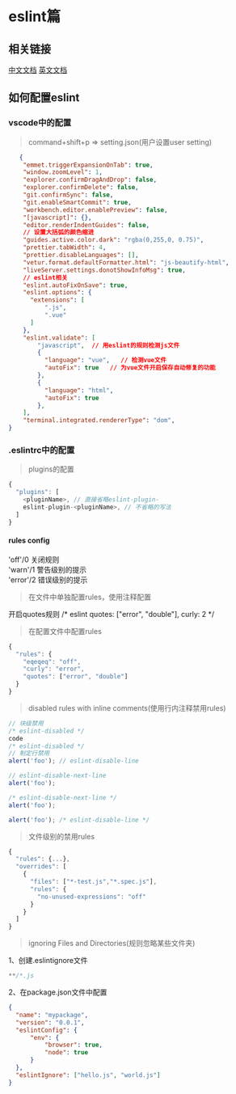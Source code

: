 # eslint篇
## 相关链接
[中文文档](https://eslint.bootcss.com/docs/user-guide/getting-started)
[英文文档](https://eslint.org)
## 如何配置eslint
### vscode中的配置
> command+shift+p => setting.json(用户设置user setting)
```json
   {
    "emmet.triggerExpansionOnTab": true,
    "window.zoomLevel": 1,
    "explorer.confirmDragAndDrop": false,
    "explorer.confirmDelete": false,
    "git.confirmSync": false,
    "git.enableSmartCommit": true,
    "workbench.editor.enablePreview": false,
    "[javascript]": {},
    "editor.renderIndentGuides": false,
    // 设置大括弧的颜色缩进
    "guides.active.color.dark": "rgba(0,255,0, 0.75)",
    "prettier.tabWidth": 4,
    "prettier.disableLanguages": [],
    "vetur.format.defaultFormatter.html": "js-beautify-html",
    "liveServer.settings.donotShowInfoMsg": true,
    // eslint相关
    "eslint.autoFixOnSave": true,
    "eslint.options": {
      "extensions": [
          ".js",
          ".vue"
      ]
    },
    "eslint.validate": [
        "javascript",  // 用eslint的规则检测js文件
        {
          "language": "vue",   // 检测vue文件
          "autoFix": true   // 为vue文件开启保存自动修复的功能
        },
        {
          "language": "html",
          "autoFix": true
        },
    ],
    "terminal.integrated.rendererType": "dom",
}
```
### .eslintrc中的配置
> plugins的配置
```js
{
  "plugins": [
    <pluginName>, // 直接省略eslint-plugin-
    eslint-plugin-<pluginName>, // 不省略的写法
  ]
}
```
#### rules config

'off'/0 关闭规则</br>
'warn'/1 警告级别的提示</br>
'error'/2 错误级别的提示</br>

> 在文件中单独配置rules，使用注释配置

开启quotes规则
/* eslint quotes: ["error", "double"], curly: 2 */

> 在配置文件中配置rules

```js
{
  "rules": {
    "eqeqeq": "off",
    "curly": "error",
    "quotes": ["error", "double"]
  }
}
```

> disabled rules with inline comments(使用行内注释禁用rules)

```js
// 块级禁用
/* eslint-disabled */
code
/* eslint-disabled */
// 制定行禁用
alert('foo'); // eslint-disable-line

// eslint-disable-next-line
alert('foo');

/* eslint-disable-next-line */
alert('foo');

alert('foo'); /* eslint-disable-line */
```

> 文件级别的禁用rules
```js
{
  "rules": {...},
  "overrides": [
    {
      "files": ["*-test.js","*.spec.js"],
      "rules": {
        "no-unused-expressions": "off"
      }
    }
  ]
}
```

> ignoring Files and Directories(规则忽略某些文件夹)

1、创建.eslintignore文件
```js
**/*.js
```
2、在package.json文件中配置
```json
{
  "name": "mypackage",
  "version": "0.0.1",
  "eslintConfig": {
      "env": {
          "browser": true,
          "node": true
      }
  },
  "eslintIgnore": ["hello.js", "world.js"]
}
```
